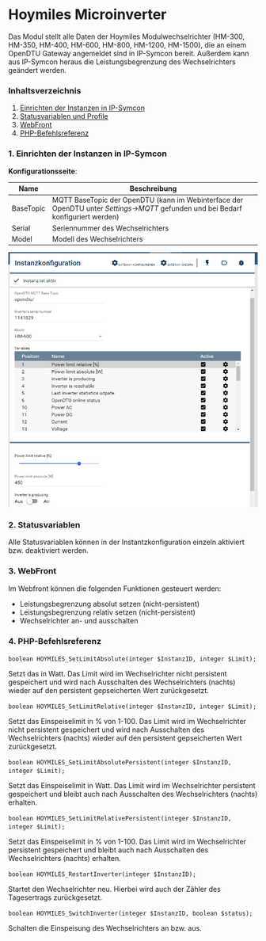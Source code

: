 # Hoymiles Microinverter
Das Modul stellt alle Daten der Hoymiles Modulwechselrichter (HM-300, HM-350, HM-400, HM-600, HM-800, HM-1200, HM-1500), die an einem OpenDTU Gateway angemeldet sind in IP-Symcon bereit. Außerdem kann aus IP-Symcon heraus die Leistungsbegrenzung des Wechselrichters geändert werden.

### Inhaltsverzeichnis

1. [Einrichten der Instanzen in IP-Symcon](#1-einrichten-der-instanzen-in-ip-symcon)
2. [Statusvariablen und Profile](#2-statusvariablen)
3. [WebFront](#3-webfront)
4. [PHP-Befehlsreferenz](#4-php-befehlsreferenz)


### 1. Einrichten der Instanzen in IP-Symcon

__Konfigurationsseite__:

Name     | Beschreibung
-------- | ------------------
BaseTopic  | MQTT BaseTopic der OpenDTU (kann im Webinterface der OpenDTU unter *Settings->MQTT* gefunden und bei Bedarf konfiguriert werden)
Serial     | Seriennummer des Wechselrichters
Model      | Modell des Wechselrichters

![Instanzkonfiguration](../docs/HoymilesMicroinverter_Configuration.png)

### 2. Statusvariablen

Alle Statusvariablen können in der Instantzkonfiguration einzeln aktiviert bzw. deaktiviert werden.


### 3. WebFront

Im Webfront können die folgenden Funktionen gesteuert werden:
* Leistungsbegrenzung absolut setzen (nicht-persistent)
* Leistungsbegrenzung relativ setzen (nicht-persistent)
* Wechselrichter an- und ausschalten


### 4. PHP-Befehlsreferenz

`boolean HOYMILES_SetLimitAbsolute(integer $InstanzID, integer $Limit);`

Setzt das  in Watt. Das Limit wird im Wechselrichter nicht persistent gespeichert und wird nach Ausschalten des Wechselrichters (nachts) wieder auf den persistent gepseicherten Wert zurückgesetzt.

`boolean HOYMILES_SetLimitRelative(integer $InstanzID, integer $Limit);`

Setzt das Einspeiselimit in % von 1-100. Das Limit wird im Wechselrichter nicht persistent gespeichert und wird nach Ausschalten des Wechselrichters (nachts) wieder auf den persistent gepseicherten Wert zurückgesetzt.

`boolean HOYMILES_SetLimitAbsolutePersistent(integer $InstanzID, integer $Limit);`

Setzt das Einspeiselimit in Watt. Das Limit wird im Wechselrichter persistent gespeichert und bleibt auch nach Ausschalten des Wechselrichters (nachts) erhalten.

`boolean HOYMILES_SetLimitRelativePersistent(integer $InstanzID, integer $Limit);`

Setzt das Einspeiselimit in % von 1-100. Das Limit wird im Wechselrichter persistent gespeichert und bleibt auch nach Ausschalten des Wechselrichters (nachts) erhalten.

`boolean HOYMILES_RestartInverter(integer $InstanzID);`

Startet den Wechselrichter neu. Hierbei wird auch der Zähler des Tagesertrags zurückgesetzt.

`boolean HOYMILES_SwitchInverter(integer $InstanzID, boolean $status);`

Schalten die Einspeisung des Wechselrichters an bzw. aus.